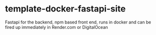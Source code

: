 # template-docker-fastapi-site
Fastapi for the backend, npm based front end, runs in docker and can be fired up immediately in Render.com or DigitalOcean
